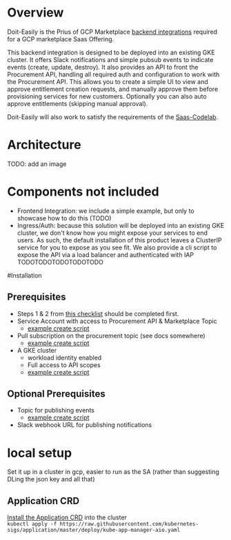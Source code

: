 # Overview

Doit-Easily is the Prius of GCP Marketplace [backend integrations][1] required for a GCP marketplace Saas Offering.

This backend integration is designed to be deployed into an existing GKE cluster. It offers Slack notifications and
simple pubsub events to indicate events (create, update, destroy). It also provides an API to front
the Procurement API, handling all required auth and configuration to work with the Procurement API. This allows you
to create a simple UI to view and approve entitlement creation requests, and manually approve them before provisioning
services for new customers. Optionally you can also auto approve entitlements (skipping manual approval).

Doit-Easily will also work to satisfy the requirements of the [Saas-Codelab][3].

# Architecture
TODO: add an image

# Components not included
- Frontend Integration: we include a simple example, but only to showcase how to do this (TODO)  
- Ingress/Auth: because this solution will be deployed into an existing GKE cluster, we don't know how you might expose
your services to end users. As such, the default installation of this product leaves a ClusterIP service for you to expose
as you see fit. We also provide a cli script to expose the API via a load balancer and authenticated with IAP TODOTODOTODOTODOTODO

#Installation
## Prerequisites
- Steps 1 & 2 from [this checklist][2] should be completed first.
- Service Account with access to Procurement API & Marketplace Topic 
  - [example create script][6]
- Pull subscription on the procurement topic (see docs somewhere)
  - [example create script][7]
- A GKE cluster
  - workload identity enabled
  - Full access to API scopes
  - [example create script][5]

## Optional Prerequisites
- Topic for publishing events 
  - [example create script][5]
- Slack webhook URL for publishing notifications



# local setup
Set it up in a cluster in gcp, easier to run as the SA (rather than suggesting DLing the json key and all that)

## Application CRD 
[Install the Application CRD][4] into the cluster  
`kubectl apply -f https://raw.githubusercontent.com/kubernetes-sigs/application/master/deploy/kube-app-manager-aio.yaml`


[1]: https://cloud.google.com/marketplace/docs/partners/integrated-saas/backend-integration
[2]: https://cloud.google.com/marketplace/docs/partners/integrated-saas#checklist
[3]: https://codelabs.developers.google.com/codelabs/gcp-marketplace-integrated-saas/#0
[4]: https://cloud.google.com/solutions/using-gke-applications-page-cloud-console#preparing_gke
[5]: ./required-infra/create-isv-backend-infra-3.sh
[6]: ./required-infra/create-isv-public-infra-1.sh
[7]: ./required-infra/create-isv-public-infra-2.sh
